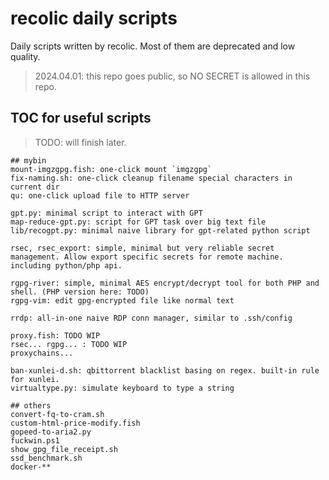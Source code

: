 # recolic daily scripts

Daily scripts written by recolic. Most of them are deprecated and low quality.

> 2024.04.01: this repo goes public, so NO SECRET is allowed in this repo.

## TOC for useful scripts

> TODO: will finish later.

```
## mybin
mount-imgzgpg.fish: one-click mount `imgzgpg` 
fix-naming.sh: one-click cleanup filename special characters in current dir
qu: one-click upload file to HTTP server

gpt.py: minimal script to interact with GPT
map-reduce-gpt.py: script for GPT task over big text file
lib/recogpt.py: minimal naive library for gpt-related python script

rsec, rsec_export: simple, minimal but very reliable secret management. Allow export specific secrets for remote machine. including python/php api.

rgpg-river: simple, minimal AES encrypt/decrypt tool for both PHP and shell. (PHP version here: TODO)
rgpg-vim: edit gpg-encrypted file like normal text

rrdp: all-in-one naive RDP conn manager, similar to .ssh/config

proxy.fish: TODO WIP
rsec... rgpg... : TODO WIP
proxychains...

ban-xunlei-d.sh: qbittorrent blacklist basing on regex. built-in rule for xunlei.
virtualtype.py: simulate keyboard to type a string

## others
convert-fq-to-cram.sh
custom-html-price-modify.fish
gopeed-to-aria2.py
fuckwin.ps1
show_gpg_file_receipt.sh
ssd_benchmark.sh
docker-**
```
